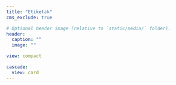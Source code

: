 ```yaml
---
title: "Etiketak"
cms_exclude: true

# Optional header image (relative to `static/media/` folder).
header:
  caption: ""
  image: ""

view: compact

cascade:
  view: card
---
```

